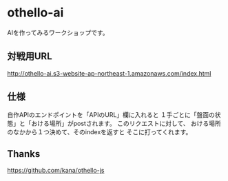 # othello-ai
AIを作ってみるワークショップです。

## 対戦用URL
http://othello-ai.s3-website-ap-northeast-1.amazonaws.com/index.html

## 仕様
自作APIのエンドポイントを「APIのURL」欄に入れると
１手ごとに「盤面の状態」と「おける場所」がpostされます。
このリクエストに対して、
おける場所のなかから１つ決めて、そのindexを返すと
そこに打ってくれます。

## Thanks
https://github.com/kana/othello-js